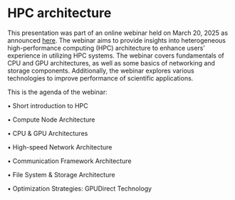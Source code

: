 # HPC architecture

This presentation was part of an online webinar held on March 20, 2025 as announced [here](https://documentation.sigma2.no/training/nris_talks/2025-03-20-nris-talks.html). The webinar aims to provide insights into heterogeneous high-performance computing (HPC) architecture to enhance users’ experience in utilizing HPC systems. The webinar covers fundamentals of CPU and GPU architectures, as well as some basics of networking and storage components. Additionally, the webinar explores various technologies to improve performance of scientific applications.

This is the agenda of the webinar:

• Short introduction to HPC

• Compute Node Architecture

• CPU & GPU Architectures

• High-speed Network Architecture

• Communication Framework Architecture

• File System & Storage Architecture

• Optimization Strategies: GPUDirect Technology


        
    
